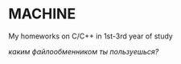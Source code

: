 # MACHINE
My homeworks on C/C++ in 1st-3rd year of study



_каким файлообменником ты пользуешься?_

